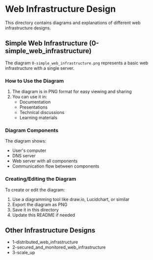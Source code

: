 # Web Infrastructure Design

This directory contains diagrams and explanations of different web infrastructure designs.

## Simple Web Infrastructure (0-simple_web_infrastructure)

The diagram `0-simple_web_infrastructure.png` represents a basic web infrastructure with a single server.

### How to Use the Diagram

1. The diagram is in PNG format for easy viewing and sharing
2. You can use it in:
   - Documentation
   - Presentations
   - Technical discussions
   - Learning materials

### Diagram Components

The diagram shows:
- User's computer
- DNS server
- Web server with all components
- Communication flow between components

### Creating/Editing the Diagram

To create or edit the diagram:
1. Use a diagramming tool like draw.io, Lucidchart, or similar
2. Export the diagram as PNG
3. Save it in this directory
4. Update this README if needed

## Other Infrastructure Designs

- 1-distributed_web_infrastructure
- 2-secured_and_monitored_web_infrastructure
- 3-scale_up